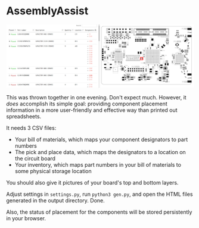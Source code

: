 # AssemblyAssist

![Screenshot of the thing](assemblyassist.png)

This was thrown together in one evening. Don't expect much. However, it *does* accomplish its simple goal: providing component placement information in a more user-friendly and effective way than printed out spreadsheets.

It needs 3 CSV files:

* Your bill of materials, which maps your component designators to part numbers
* The pick and place data, which maps the designators to a location on the circuit board
* Your inventory, which maps part numbers in your bill of materials to some physical storage location

You should also give it pictures of your board's top and bottom layers.

Adjust settings in `settings.py`, run `python3 gen.py`, and open the HTML files generated in the output directory. Done.

Also, the status of placement for the components will be stored persistently in your browser.
